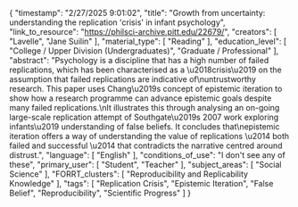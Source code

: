 {
    "timestamp": "2/27/2025 9:01:02",
    "title": "Growth from uncertainty: understanding the replication 'crisis' in infant psychology",
    "link_to_resource": "https://philsci-archive.pitt.edu/22679/",
    "creators": [
        "Lavelle",
        "Jane Suilin"
    ],
    "material_type": [
        "Reading"
    ],
    "education_level": [
        "College / Upper Division (Undergraduates)",
        "Graduate / Professional"
    ],
    "abstract": "Psychology is a discipline that has a high number of failed replications, which has been characterised as a \u2018crisis\u2019 on the assumption that failed replications are indicative of\nuntrustworthy research. This paper uses Chang\u2019s concept of epistemic iteration to show how a research programme can advance epistemic goals despite many failed replications.\nIt illustrates this through analysing an on-going large-scale replication attempt of Southgate\u2019s 2007 work exploring infants\u2019 understanding of false beliefs. It concludes that\nepistemic iteration offers a way of understanding the value of replications \u2014 both failed and successful \u2014 that contradicts the narrative centred around distrust.",
    "language": [
        "English"
    ],
    "conditions_of_use": "I don't see any of these",
    "primary_user": [
        "Student",
        "Teacher"
    ],
    "subject_areas": [
        "Social Science"
    ],
    "FORRT_clusters": [
        "Reproducibility and Replicability Knowledge"
    ],
    "tags": [
        "Replication Crisis",
        "Epistemic Iteration",
        "False Belief",
        "Reproducibility",
        "Scientific Progress"
    ]
}